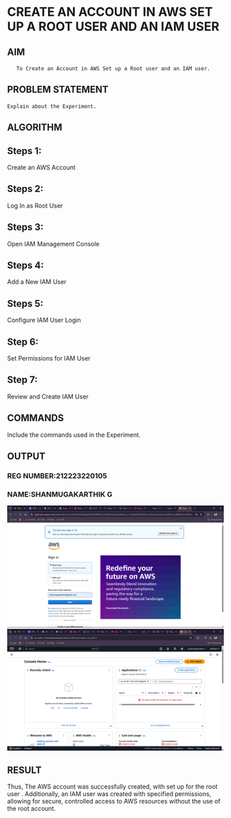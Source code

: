  # CREATE AN  ACCOUNT IN AWS SET UP A ROOT USER AND AN IAM USER 
  ## AIM
       To Create an Account in AWS Set up a Root user and an IAM user.
## PROBLEM STATEMENT
    Explain about the Experiment.

## ALGORITHM
## Steps 1:
Create an AWS Account

## Steps 2:
Log In as Root User

## Steps 3:
Open IAM Management Console

## Steps 4:
Add a New IAM User

## Steps 5:
Configure IAM User Login

## Step 6:
Set Permissions for IAM User

## Step 7:
Review and Create IAM User


## COMMANDS
Include the commands used in the Experiment.

## OUTPUT
### REG NUMBER:212223220105
### NAME:SHANMUGAKARTHIK G
 ![alt text](<Screenshot (62).png>)
![alt text](<Screenshot (63).png>)
## RESULT
 Thus, The AWS account was successfully created, with set up for the root user . Additionally, an IAM user was created with specified permissions, allowing for secure, controlled access to AWS resources without the use of the root account.

  


